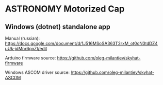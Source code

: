 # ASTRONOMY Motorized Cap

## Windows (dotnet) standalone app

Manual (russian): https://docs.google.com/document/d/1J516MSoSA363T3rxM_ot0cN3tdDZ4uUk-jdMnr6pnZI/edit

Arduino firmware source: https://github.com/oleg-milantiev/skyhat-firmware

Windows ASCOM driver source: https://github.com/oleg-milantiev/skyhat-ASCOM

